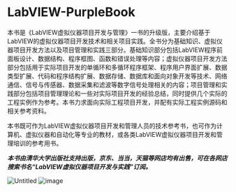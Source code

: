 # LabVIEW-PurpleBook
本书是《LabVIEW虚拟仪器项目开发与管理》一书的升级版，主要介绍基于LabVIEW的虚拟仪器项目开发技术和相关项目实践。全书分为基础知识、虚拟仪器项目开发方法以及项目管理和实践三部分。基础知识部分包括LabVIEW程序前面板设计、数据结构、程序框图、函数和错误处理等内容；虚拟仪器项目开发方法部分包括用于实际项目开发的单循环和多循环程序框架、程序用户界面扩展、数据类型扩展、代码和程序结构扩展、数据存储、数据库和面向对象开发等技术、网络通信、信号与传感器、数据采集和滤波等数字信号处理相关的内容；项目管理和实践部分包括项目管理理论和一些对实际项目开发的经验总结，同时提供几个实际的工程实例作为参考。本书力求面向实际工程项目开发，并配有实际工程实例源码和相关参考资料。

本书既可作为LabVIEW虚拟仪器项目开发和管理人员的技术参考书，也可作为计算机、虚拟仪器和自动化等专业的教材，或各类LabVIEW虚拟仪器项目开发和管理培训的参考用书。

***本书由清华大学出版社支持出版，京东、当当，天猫等网店均有出售，可在各网店搜索书名“LabVIEW虚拟仪器项目开发与实践”订阅。***

![Untitled](https://user-images.githubusercontent.com/90971380/173079048-a3103c31-d18c-4f17-afd4-f1c873c050e9.png)
![image](https://user-images.githubusercontent.com/90971380/182032703-f1f85ea3-f6ea-4c4b-85d6-a611ef867fc3.png)


